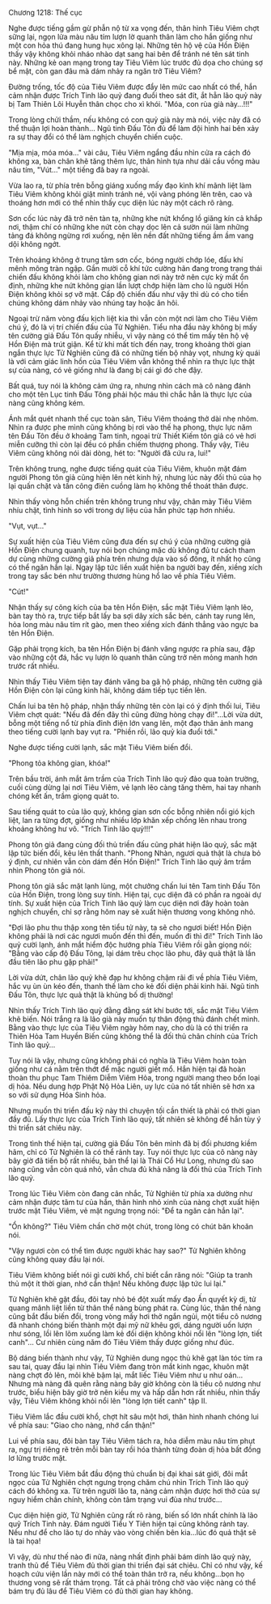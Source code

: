 




Chương 1218: Thế cục


Nghe được tiếng gầm gừ phẫn nộ từ xa vọng đến, thân hình Tiêu Viêm chợt sững lại, ngọn lửa màu nâu tím lượn lờ quanh thân làm cho hắn giống như một con hỏa thú đang hung hục xông lại. Những tên hộ vệ của Hồn Điện thấy vậy không khỏi nháo nhào dạt sang hai bên để tránh né tên sát tinh này. Những kẻ oan mạng trong tay Tiêu Viêm lúc trước đủ dọa cho chúng sợ bể mật, còn gan đâu mà dám nhảy ra ngăn trở Tiêu Viêm?

Đường trống, tốc độ của Tiêu Viêm được đẩy lên mức cao nhất có thể, hắn cảm nhận được Trích Tinh lão quỷ đang đuổi theo sát đít, ắt hẳn lão quỷ này bị Tam Thiên Lôi Huyễn thân chọc cho xì khói. "Móa, con rùa già này…!!!"

Trong lòng chửi thầm, nếu không có con quỷ già này mà nói, việc này đã có thể thuận lợi hoàn thành… Ngũ tinh Đấu Tôn đủ để làm đội hình hai bên xảy ra sự thay đổi có thể làm nghịch chuyển chiến cuộc.

"Mịa mịa, móa móa…" vài câu, Tiêu Viêm ngẩng đầu nhìn cửa ra cách đó không xa, bàn chân khẽ tăng thêm lực, thân hình tựa như dải cầu vồng màu nâu tím, "Vút…" một tiếng đã bay ra ngoài.

Vừa lao ra, từ phía trên bỗng giáng xuống mấy đạo kình khí mãnh liệt làm Tiêu Viêm không khỏi giật mình tránh né, vội vàng phóng lên trên, cao và thoáng hơn mới có thể nhìn thấy cục diện lúc này một cách rõ ràng.

Sơn cốc lúc này đã trở nên tàn tạ, những khe nứt khổng lồ giăng kín cả khắp nơi, thậm chí có những khe nứt còn chạy dọc lên cả sườn núi làm những tảng đá không ngừng rơi xuống, nện lên nền đất những tiếng ầm ầm vang dội không ngớt.

Trên khoảng không ở trung tâm sơn cốc, bóng người chớp lóe, đấu khí mênh mông tràn ngập. Gần mười cỗ khí tức cường hãn đang trong trạng thái chiến đấu không khỏi làm cho không gian nơi này trở nên cực kỳ mất ổn định, những khe nứt không gian lần lượt chớp hiện làm cho lũ người Hồn Điện không khỏi sợ vỡ mật. Cấp độ chiến đấu như vậy thì dù có cho tiền chúng không dám nhảy vào nhúng tay hoặc ăn hôi.

Ngoại trừ năm vòng đấu kịch liệt kia thì vẫn còn một nơi làm cho Tiêu Viêm chú ý, đó là vị trí chiến đấu của Tử Nghiên. Tiểu nha đầu này không bị mấy tên cường giả Đấu Tôn quấy nhiễu, vì vậy nàng có thể tìm mấy tên hộ vệ Hồn Điện mà trút giận. Kể từ khi mất tích đến nay, trong khoảng thời gian ngắn thực lực Tử Nghiên cũng đã có những tiến bộ nhảy vọt, nhưng kỳ quái là với cảm giác linh hồn của Tiêu Viêm vẫn không thể nhìn ra thực lực thật sự của nàng, có vẻ giống như là đang bị cái gì đó che đậy.

Bất quá, tuy nói là không cảm ứng ra, nhưng nhìn cách mà cô nàng đánh cho một tên Lục tinh Đấu Tông phải hộc máu thì chắc hẳn là thực lực của nàng cũng không kém.

Ánh mắt quét nhanh thế cục toàn sân, Tiêu Viêm thoáng thở dài nhẹ nhõm. Nhìn ra được phe mình cũng không bị rơi vào thế hạ phong, thực lực năm tên Đấu Tôn đều ở khoảng Tam tinh, ngoại trừ Thiết Kiếm tôn giả có vẻ hơi miễn cưỡng thì còn lại đều có phần chiếm thượng phong. Thấy vậy, Tiêu Viêm cũng không nói dài dòng, hét to: "Người đã cứu ra, lui!"

Trên không trung, nghe được tiếng quát của Tiêu Viêm, khuôn mặt đám người Phong tôn giả cũng hiện lên nét kinh hỷ, nhưng lúc này đối thủ của họ lại quấn chặt và tấn công điên cuồng làm họ không thể thoát thân được.

Nhìn thấy vòng hỗn chiến trên không trung như vậy, chân mày Tiêu Viêm nhíu chặt, tình hình so với trong dự liệu của hắn phức tạp hơn nhiều.

"Vụt, vụt…"

Sự xuất hiện của Tiêu Viêm cũng đưa đến sự chú ý của những cường giả Hồn Điện chung quanh, tuy nói bọn chúng mặc dù không đủ tư cách tham dự cùng những cường giả phía trên nhưng dựa vào số đông, ít nhất họ cũng có thể ngăn hắn lại. Ngay lập tức liền xuất hiện ba người bay đến, xiềng xích trong tay sắc bén như trường thương hùng hổ lao về phía Tiêu Viêm.

"Cút!"

Nhận thấy sự công kích của ba tên Hồn Điện, sắc mặt Tiêu Viêm lạnh lẽo, bàn tay thò ra, trực tiếp bắt lấy ba sợi dây xích sắc bén, cánh tay rung lên, hỏa long màu nâu tím rít gào, men theo xiềng xích đánh thẳng vào ngực ba tên Hồn Điện.

Gặp phải trọng kích, ba tên Hồn Điện bị đánh văng ngược ra phía sau, đập vào những cột đá, hắc vụ lượn lò quanh thân cũng trở nên mỏng manh hơn trước rất nhiều.

Nhìn thấy Tiêu Viêm tiện tay đánh văng ba gã hộ pháp, những tên cường giả Hồn Điện còn lại cũng kinh hãi, không dám tiếp tục tiến lên.

Chấn lui ba tên hộ pháp, nhận thấy những tên còn lại có ý định thối lui, Tiêu Viêm chợt quát: "Nếu đã đến đây thì cũng đừng hòng chạy đi!"…Lời vừa dứt, bỗng một tiếng nổ từ phía đỉnh điện lớn vang lên, một đạo thân ảnh mang theo tiếng cười lạnh bay vụt ra. "Phiền rồi, lão quỷ kia đuổi tới."

Nghe được tiếng cười lạnh, sắc mặt Tiêu Viêm biến đổi.

"Phong tỏa không gian, khóa!"

Trên bầu trời, ánh mắt âm trầm của Trích Tinh lão quỷ đảo qua toàn trường, cuối cùng dừng lại nơi Tiêu Viêm, vẻ lạnh lẽo càng tăng thêm, hai tay nhanh chóng kết ấn, trầm giọng quát to.

Sau tiếng quát to của lão quỷ, không gian sơn cốc bỗng nhiên nổi gió kịch liệt, lan ra từng đợt, giống như nhiều lớp khăn xếp chồng lên nhau trong khoảng không hư vô. "Trích Tinh lão quỷ!!!"

Phong tôn giả đang cùng đối thủ triền đấu cũng phát hiện lão quỷ, sắc mặt lập tức biến đổi, kêu lên thất thanh. "Phong Nhàn, ngươi quả thật là chưa bỏ ý định, cư nhiên vẫn còn dám đến Hồn Điện!" Trích Tinh lão quỷ âm trầm nhìn Phong tôn giả nói.

Phong tôn giả sắc mặt lạnh lùng, một chưởng chấn lui tên Tam tinh Đấu Tôn của Hồn Điện, trong lòng suy tính. Hiện tại, cục diện đã có phần ra ngoài dự tính. Sự xuất hiện của Trích Tinh lão quỷ làm cục diện nơi đây hoàn toàn nghịch chuyển, chỉ sợ rằng hôm nay sẽ xuất hiện thương vong không nhỏ.

"Đợi lão phu thu thập xong tên tiểu tử này, ta sẽ cho ngươi biết! Hồn Điện không phải là nơi các ngươi muốn đến thì đến, muốn đi thì đi!" Trích Tinh lão quỷ cười lạnh, ánh mắt hiểm độc hướng phía Tiêu Viêm rồi gằn giọng nói: "Bằng vào cấp độ Đấu Tông, lại dám trêu chọc lão phu, đây quả thật là lần đầu tiên lão phu gặp phải!"

Lời vừa dứt, chân lão quỷ khẽ đạp hư không chậm rãi đi về phía Tiêu Viêm, hắc vụ ùn ùn kéo đến, thanh thế làm cho kẻ đối diện phải kinh hãi. Ngũ tinh Đấu Tôn, thực lực quả thật là khủng bố dị thường!

Nhìn thấy Trích Tinh lão quỷ đằng đằng sát khí bước tới, sắc mặt Tiêu Viêm khẽ biến. Nói trắng ra là lão già này muốn tự thân động thủ đánh chết mình. Bằng vào thực lực của Tiêu Viêm ngày hôm nay, cho dù là có thi triển ra Thiên Hỏa Tam Huyền Biến cũng không thể là đối thủ chân chính của Trích Tinh lão quỷ…

Tuy nói là vậy, nhưng cũng không phải có nghĩa là Tiêu Viêm hoàn toàn giống như cá nằm trên thớt để mặc người giết mổ. Hắn hiện tại đã hoàn thoàn thu phục Tam Thiêm Diễm Viêm Hỏa, trong người mang theo bốn loại dị hỏa. Nếu dung hợp Phật Nộ Hỏa Liên, uy lực của nó tất nhiên sẽ hơn xa so với sử dụng Hóa Sinh hỏa.

Nhưng muốn thi triển đấu kỹ này thì chuyện tối cần thiết là phải có thời gian đầy đủ. Lấy thực lực của Trích Tinh lão quỷ, tất nhiên sẽ không để hắn tùy ý thì triển sát chiêu này.

Trong tình thế hiện tại, cường giả Đấu Tôn bên mình đã bị đối phương kiềm hãm, chỉ có Tử Nghiên là có thể rảnh tay. Tuy nói thực lực của cô nàng này bây giờ đã tiến bộ rất nhiều, bản thể lại là Thái Cổ Hư Long, nhưng dù sao nàng cũng vẫn còn quá nhỏ, vẫn chưa đủ khả năng là đối thủ của Trích Tinh lão quỷ.

Trong lúc Tiêu Viêm còn đang cân nhắc, Tử Nghiên từ phía xa dường như cảm nhận được tâm tư của hắn, thân hình nhỏ xinh của nàng chợt xuất hiện trước mặt Tiêu Viêm, vẻ mặt ngưng trọng nói: "Để ta ngăn cản hắn lại".

"Ổn không?" Tiêu Viêm chần chờ một chút, trong lòng có chút băn khoăn nói.

"Vậy ngươi còn có thể tìm được người khác hay sao?" Tử Nghiên không cũng không quay đầu lại nói.

Tiêu Viêm không biết nói gì cười khổ, chỉ biết cắn răng nói: "Giúp ta tranh thủ một ít thời gian, nhớ cẩn thận! Nếu không được lập tức lui lại."

Tử Nghiên khẽ gật đầu, đôi tay nhỏ bé đột xuất mấy đạo Ấn quyết kỳ dị, tử quang mãnh liệt liền từ thân thể nàng bùng phát ra. Cùng lúc, thân thể nàng cũng bắt đầu biến đổi, trong vòng mấy hơi thở ngắn ngủi, một tiểu cô nương đã nhanh chóng biến thành một đại mỹ nữ khêu gợi, dáng người uốn lượn như sóng, lồi lên lõm xuống làm kẻ đối diện không khỏi nổi lên "lòng lợn, tiết canh"… Cư nhiên cùng năm đó Tiêu Viêm thấy được giống như đúc.

Bộ dáng biến thành như vậy, Tử Nghiên dung ngọc thủ khẽ gạt làn tóc tím ra sau tai, quay đầu lại nhìn Tiêu Viêm đang tròn mắt kinh ngạc, khuôn mặt nàng chợt đỏ lên, môi khẽ bậm lại, mắt liếc Tiêu Viêm như u như oán… Nhưng mà nàng đã quên rằng nàng bây giờ không còn là tiều cô nương như trước, biểu hiện bây giờ trở nên kiều mỵ và hấp dẫn hơn rất nhiều, nhìn thấy vậy, Tiêu Viêm không khỏi nổi lên "lòng lợn tiết canh" tập II.

Tiêu Viêm lắc đầu cười khổ, chợt hít sâu một hơi, thân hình nhanh chóng lui về phía sau: "Giao cho nàng, nhớ cẩn thận!"

Lui về phía sau, đôi bàn tay Tiêu Viêm tách ra, hỏa diễm màu nâu tím phụt ra, ngự trị riêng rẽ trên mỗi bàn tay rồi hóa thành từng đoàn dị hỏa bất đồng lơ lửng trước mặt.

Trong lúc Tiêu Viêm bắt đầu động thủ chuẩn bị đại khai sát giới, đôi mắt ngọc của Tử Nghiên chợt ngưng trọng chăm chú nhìn Trích Tinh lão quỷ cách đó không xa. Từ trên người lão ta, nàng cảm nhận được hơi thở của sự nguy hiểm chân chính, không còn tâm trạng vui đùa như trước…

Cục diện hiện giờ, Tử Nghiên cũng rất rõ ràng, biến số lớn nhất chính là lão quỹ Trích Tinh này. Đám người Tiểu Y Tiên hiện tại cũng không rảnh tay. Nếu như để cho lão tự do nhảy vào vòng chiến bên kia…lúc đó quả thật sẽ là tai họa!

Vì vậy, dù như thế nào đi nữa, nàng nhất định phải bám dính lão quỷ này, tranh thủ để Tiêu Viêm đủ thời gian thi triển đại sát chiêu. Chỉ có như vậy, kế hoạch cứu viện lần này mới có thể toàn thân trở ra, nếu không…bọn họ thương vong sẽ rất thảm trọng. Tất cả phải trông chờ vào việc nàng có thể bám trụ đủ lâu để Tiêu Viêm có đủ thời gian hay không.




